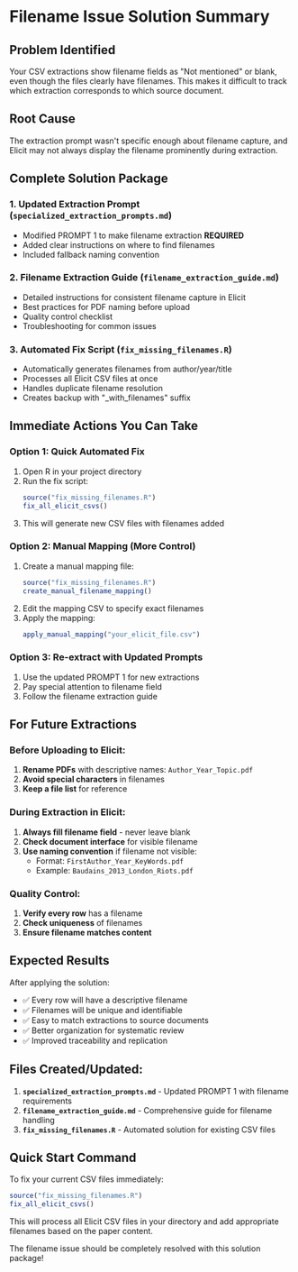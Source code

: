 # Filename Issue Solution Summary

## Problem Identified
Your CSV extractions show filename fields as "Not mentioned" or blank, even though the files clearly have filenames. This makes it difficult to track which extraction corresponds to which source document.

## Root Cause
The extraction prompt wasn't specific enough about filename capture, and Elicit may not always display the filename prominently during extraction.

## Complete Solution Package

### 1. Updated Extraction Prompt (`specialized_extraction_prompts.md`)
- Modified PROMPT 1 to make filename extraction **REQUIRED**
- Added clear instructions on where to find filenames
- Included fallback naming convention

### 2. Filename Extraction Guide (`filename_extraction_guide.md`)
- Detailed instructions for consistent filename capture in Elicit
- Best practices for PDF naming before upload
- Quality control checklist
- Troubleshooting for common issues

### 3. Automated Fix Script (`fix_missing_filenames.R`)
- Automatically generates filenames from author/year/title
- Processes all Elicit CSV files at once
- Handles duplicate filename resolution
- Creates backup with "_with_filenames" suffix

## Immediate Actions You Can Take

### Option 1: Quick Automated Fix
1. Open R in your project directory
2. Run the fix script:
   ```r
   source("fix_missing_filenames.R")
   fix_all_elicit_csvs()
   ```
3. This will generate new CSV files with filenames added

### Option 2: Manual Mapping (More Control)
1. Create a manual mapping file:
   ```r
   source("fix_missing_filenames.R")
   create_manual_filename_mapping()
   ```
2. Edit the mapping CSV to specify exact filenames
3. Apply the mapping:
   ```r
   apply_manual_mapping("your_elicit_file.csv")
   ```

### Option 3: Re-extract with Updated Prompts
1. Use the updated PROMPT 1 for new extractions
2. Pay special attention to filename field
3. Follow the filename extraction guide

## For Future Extractions

### Before Uploading to Elicit:
1. **Rename PDFs** with descriptive names: `Author_Year_Topic.pdf`
2. **Avoid special characters** in filenames
3. **Keep a file list** for reference

### During Extraction in Elicit:
1. **Always fill filename field** - never leave blank
2. **Check document interface** for visible filename
3. **Use naming convention** if filename not visible:
   - Format: `FirstAuthor_Year_KeyWords.pdf`
   - Example: `Baudains_2013_London_Riots.pdf`

### Quality Control:
1. **Verify every row** has a filename
2. **Check uniqueness** of filenames
3. **Ensure filename matches content**

## Expected Results

After applying the solution:
- ✅ Every row will have a descriptive filename
- ✅ Filenames will be unique and identifiable
- ✅ Easy to match extractions to source documents
- ✅ Better organization for systematic review
- ✅ Improved traceability and replication

## Files Created/Updated:

1. **`specialized_extraction_prompts.md`** - Updated PROMPT 1 with filename requirements
2. **`filename_extraction_guide.md`** - Comprehensive guide for filename handling
3. **`fix_missing_filenames.R`** - Automated solution for existing CSV files

## Quick Start Command

To fix your current CSV files immediately:
```r
source("fix_missing_filenames.R")
fix_all_elicit_csvs()
```

This will process all Elicit CSV files in your directory and add appropriate filenames based on the paper content.

The filename issue should be completely resolved with this solution package!
